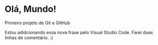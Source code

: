 # Olá, Mundo!
 Primeiro projeto de Git e GitHub

 Estou adidcionando essa nova frase pelo Visual Studio Code.
 Farei duas linhas de comentário. :)
